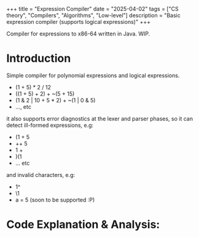 +++
title = "Expression Compiler"
date  = "2025-04-02"
tags  = ["CS theory", "Compilers", "Algorithms", "Low-level"]
description = "Basic expression compiler (supports logical expressions)"
+++

Compiler for expressions to x86-64 written in Java. WIP.
<!--more-->

# Introduction

Simple compiler for polynomial expressions and logical expressions.
* (1 + 5) * 2 / 12
* ((1 + 5) + 2) + ~(5 + 15)
* (1 & 2 | 10 + 5 * 2) + ~(1 | 0 & 5)
* ..., etc

it also supports error diagnostics at the lexer and parser phases, so it can detect
ill-formed expressions, e.g:
* (1 + 5
* ++ 5
* 1 +
* )(1
* ... etc

and invalid characters, e.g:
* 1^
* \1
* a = 5 (soon to be supported :P)

# Code Explanation & Analysis:

